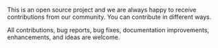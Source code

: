 This is an open source project and we are always happy to receive contributions from our community. You can contribute in different ways.

All contributions, bug reports, bug fixes, documentation improvements, enhancements, and ideas are welcome.
